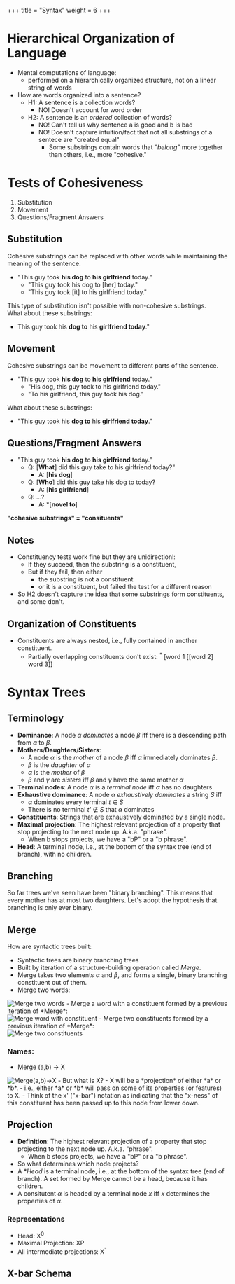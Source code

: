 +++
title = "Syntax"
weight = 6
+++

# Hierarchical Organization of Language
* Mental computations of language:
  * performed on a hierarchically organized structure, not on a linear string of words
* How are words organized into a sentence?
  * H1: A sentence is a collection words?
    * NO! Doesn't account for word order
  * H2: A sentence is an *ordered* collection of words?
    * NO! Can't tell us why sentence a is good and b is bad
    * NO! Doesn't capture intuition/fact that not all substrings of a sentece are "created equal"
      * Some substrings contain words that *"belong"* more together than others, i.e., more "cohesive."

# Tests of Cohesiveness
  1. Substitution
  1. Movement
  1. Questions/Fragment Answers

## Substitution
Cohesive substrings can be replaced with other words while maintaining the meaning of the sentence.

- "This guy took **his dog** to **his girlfriend** today."
  - "This guy took his dog to [her] today."
  - "This guy took [it] to his girlfriend today."

This type of substitution isn't possible with non-cohesive substrings.
<br>What about these substrings:
- This guy took his **dog to** his **girlfriend today**."

## Movement
Cohesive substrings can be movement to different parts of the sentence.

- "This guy took **his dog** to **his girlfriend** today."
  - "His dog, this guy took to his girlfriend today."
  - "To his girlfriend, this guy took his dog."

What about these substrings:
- "This guy took his **dog to** his **girlfriend today**."

## Questions/Fragment Answers
- "This guy took **his dog** to **his girlfriend** today."
  - Q: [**What**] did this guy take to his girlfriend today?"
    - A: [**his dog**]
  - Q: [**Who**] did this guy take his dog to today?
    - A: [**his girlfriend**]
  - Q: ...?
    - A: \*[**novel to**]

**"cohesive substrings" = "consituents"**
## Notes
- Constituency tests work fine but they are unidirectionl:
  - If they succeed, then the substring is a constituent,
  - But if they fail, then either
    - the substring is not a constituent
    - or it is a constituent, but failed the test for a different reason
- So H2 doesn't capture the idea that some substrings form constituents, and some don't.

## Organization of Constituents
- Constituents are always nested, i.e., fully contained in another constituent.
  - Partially overlapping constituents don't exist: <sup>\*</sup> [word 1 [[word 2] word 3]]

# Syntax Trees

## Terminology
- **Dominance**: A node *α* *dominates* a node *β* iff there is a descending path from *α* to *β*.
- **Mothers**/**Daughters**/**Sisters**:
  - A node *α* is the *mother* of a node *β* iff *α* immediately dominates *β*.
  - *β* is the *daughter* of *α*
  - *α* is the *mother* of *β*
  - *β* and *γ* are *sisters* iff *β* and *γ* have the same mother *α*
- **Terminal nodes**: A node *α* is a *terminal node* iff *α* has no daughters
- **Exhaustive dominance**: A node *α* *exhaustively dominates* a string *S* iff
  - *α* dominates every terminal *t* ∈ *S*
  - There is no terminal *t'* ∉ *S* that *α* dominates
- **Constituents**: Strings that are exhaustively dominated by a single node.
- **Maximal projection**: The highest relevant projection of a property that stop projecting to the next node up. A.k.a. "phrase".
  - When b stops projects, we have a "bP" or a "b phrase".
- **Head**: A terminal node, i.e., at the bottom of the syntax tree (end of branch), with no children.


## Branching
So far trees we've seen have been "binary branching". This means that every mother has at most two daughters. Let's adopt the hypothesis that branching is only ever binary.

## Merge
How are syntactic trees built:
  - Syntactic trees are binary branching trees
  - Built by iteration of a structure-building operation called *Merge*.
- Merge takes two elements *α* and *β*, and forms a single, binary branching constituent out of them.
- Merge two words:<br>
<img class="mw15" src="/images/merge-two-words.png" alt="Merge two words">
- Merge a word with a constituent formed by a previous iteration of *Merge*:<br>
<img class="mw25" src="/images/merge-word-with-constituent.png" alt="Merge word with constituent">
- Merge two constituents formed by a previous iteration of *Merge*:<br>
<img class="mw70" src="/images/merge-two-constituents.png" alt="Merge two constituents">

### Names:
- Merge (a,b) -> X <br>
<img class="mw15" src="/images/merge-a-b-x.png" alt="Merge(a,b)->X">
- But what is X?
  - X will be a *projection* of either *a* or *b*.
  - i.e., either *a* or *b* will pass on some of its properties (or features) to X.
- Think of the x' ("x-bar") notation as indicating that the "x-ness" of this constituent has been passed up to this node from lower down.

## Projection
- **Definition**: The highest relevant projection of a property that stop projecting to the next node up. A.k.a. "phrase".
  - When b stops projects, we have a "bP" or a "b phrase".
- So what determines which node projects?
- A **Head* is a terminal node, i.e., at the bottom of the syntax tree (end of branch). A set formed by Merge cannot be a head, because it has children.
- A consitutent *α* is headed by a terminal node *x* iff *x* determines the properties of *α*.

### Representations
- Head: X<sup>0</sup>
- Maximal Projection: XP
- All intermediate projections: X<sup>'</sup>

## X-bar Schema
